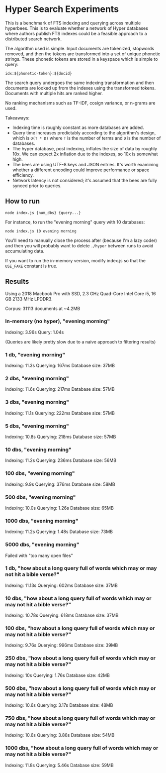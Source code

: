 # Hyper Search Experiments

This is a benchmark of FTS indexing and querying across multiple hyperbees. This is to evaluate whether a network of Hyper databases where authors publish FTS indexes could be a feasible approach to a distributed search network.

The algorithm used is simple. Input documents are tokenized, stopwords removed, and then the tokens are transformed into a set of unique phonetic strings. These phonetic tokens are stored in a keyspace which is simple to query:

```
idx:${phonetic-token}:${docid}
```

The search query undergoes the same indexing transformation and then documents are looked up from the indexes using the transformed tokens. Documents with multiple hits are ranked higher.

No ranking mechanisms such as TF-IDF, cosign variance, or n-grams are used.

Takeaways:

- Indexing time is roughly constant as more databases are added.
- Query time increases predictably according to the algorithm's design, which is `O(T * D)` where `T` is the number of terms and `D` is the number of databases.
- The hyper database, post indexing, inflates the size of data by roughly 10x. We can expect 2x inflation due to the indexes, so 10x is somewhat high.
- The bees are using UTF-8 keys and JSON entries. It's worth examining whether a different encoding could improve performance or space efficiency.
- Network latency is not considered; it's assumed that the bees are fully synced prior to queries.

## How to run

```
node index.js {num_dbs} {query...}
```

For instance, to run the "evening morning" query with 10 databases:

```
node index.js 10 evening morning
```

You'll need to manually close the process after (because I'm a lazy coder) and then you will probably want to delete `./hyper` between runs to avoid accumulating data.

If you want to run the in-memory version, modify index.js so that the `USE_FAKE` constant is true.

## Results

Using a 2018 Macbook Pro with SSD, 2.3 GHz Quad-Core Intel Core i5, 16 GB 2133 MHz LPDDR3.

Corpus: 31113 documents at ~4.2MB

### In-memory (no hyper), "evening morning"

Indexing: 3.96s
Query: 1.04s

(Queries are likely pretty slow due to a naive approach to filtering results)

### 1 db, "evening morning"

Indexing: 11.3s
Querying: 167ms
Database size: 37MB

### 2 dbs, "evening morning"

Indexing: 11.6s
Querying: 217ms
Database size: 57MB

### 3 dbs, "evening morning"

Indexing: 11.1s
Querying: 222ms
Database size: 57MB

### 5 dbs, "evening morning"

Indexing: 10.8s
Querying: 218ms
Database size: 57MB

### 10 dbs, "evening morning"

Indexing: 11.2s
Querying: 236ms
Database size: 56MB

### 100 dbs, "evening morning"

Indexing: 9.9s
Querying: 376ms
Database size: 58MB

### 500 dbs, "evening morning"

Indexing: 10.0s
Querying: 1.26s
Database size: 65MB

### 1000 dbs, "evening morning"

Indexing: 11.2s
Querying: 1.48s
Database size: 73MB

### 5000 dbs, "evening morning"

Failed with "too many open files"

### 1 db, "how about a long query full of words which may or may not hit a bible verse?"

Indexing: 11.13s
Querying: 602ms
Database size: 37MB

### 10 dbs, "how about a long query full of words which may or may not hit a bible verse?"

Indexing: 10.78s
Querying: 618ms
Database size: 37MB

### 100 dbs, "how about a long query full of words which may or may not hit a bible verse?"

Indexing: 9.76s
Querying: 996ms
Database size: 39MB

### 250 dbs, "how about a long query full of words which may or may not hit a bible verse?"

Indexing: 10s
Querying: 1.76s
Database size: 42MB

### 500 dbs, "how about a long query full of words which may or may not hit a bible verse?"

Indexing: 10.6s
Querying: 3.17s
Database size: 48MB

### 750 dbs, "how about a long query full of words which may or may not hit a bible verse?"

Indexing: 10.6s
Querying: 3.86s
Database size: 54MB

### 1000 dbs, "how about a long query full of words which may or may not hit a bible verse?"

Indexing: 11.8s
Querying: 5.46s
Database size: 59MB